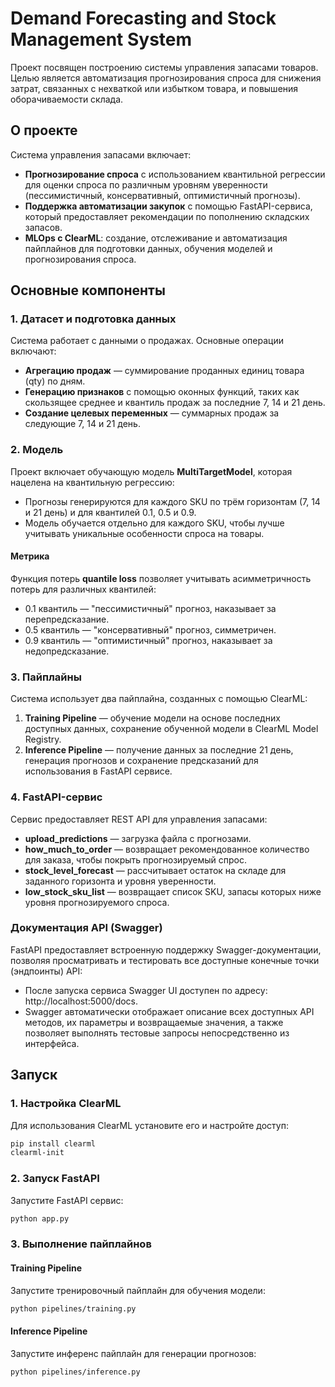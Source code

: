 # Demand Forecasting and Stock Management System

Проект посвящен построению системы управления запасами товаров. Целью является автоматизация прогнозирования спроса для снижения затрат, связанных с нехваткой или избытком товара, и повышения оборачиваемости склада.

## О проекте

Система управления запасами включает:

- **Прогнозирование спроса** с использованием квантильной регрессии для оценки спроса по различным уровням уверенности (пессимистичный, консервативный, оптимистичный прогнозы).
- **Поддержка автоматизации закупок** с помощью FastAPI-сервиса, который предоставляет рекомендации по пополнению складских запасов.
- **MLOps с ClearML**: создание, отслеживание и автоматизация пайплайнов для подготовки данных, обучения моделей и прогнозирования спроса.

## Основные компоненты

### 1. Датасет и подготовка данных

Система работает с данными о продажах. Основные операции включают:

- **Агрегацию продаж** — суммирование проданных единиц товара (qty) по дням.
- **Генерацию признаков** с помощью оконных функций, таких как скользящее среднее и квантиль продаж за последние 7, 14 и 21 день.
- **Создание целевых переменных** — суммарных продаж за следующие 7, 14 и 21 день.

### 2. Модель

Проект включает обучающую модель **MultiTargetModel**, которая нацелена на квантильную регрессию:

- Прогнозы генерируются для каждого SKU по трём горизонтам (7, 14 и 21 день) и для квантилей 0.1, 0.5 и 0.9.
- Модель обучается отдельно для каждого SKU, чтобы лучше учитывать уникальные особенности спроса на товары.

#### Метрика
Функция потерь **quantile loss** позволяет учитывать асимметричность потерь для различных квантилей:
- 0.1 квантиль — "пессимистичный" прогноз, наказывает за перепредсказание.
- 0.5 квантиль — "консервативный" прогноз, симметричен.
- 0.9 квантиль — "оптимистичный" прогноз, наказывает за недопредсказание.

### 3. Пайплайны

Система использует два пайплайна, созданных с помощью ClearML:

1. **Training Pipeline** — обучение модели на основе последних доступных данных, сохранение обученной модели в ClearML Model Registry.
2. **Inference Pipeline** — получение данных за последние 21 день, генерация прогнозов и сохранение предсказаний для использования в FastAPI сервисе.

### 4. FastAPI-сервис

Сервис предоставляет REST API для управления запасами:

- **upload_predictions** — загрузка файла с прогнозами.
- **how_much_to_order** — возвращает рекомендованное количество для заказа, чтобы покрыть прогнозируемый спрос.
- **stock_level_forecast** — рассчитывает остаток на складе для заданного горизонта и уровня уверенности.
- **low_stock_sku_list** — возвращает список SKU, запасы которых ниже уровня прогнозируемого спроса.

### Документация API (Swagger)

FastAPI предоставляет встроенную поддержку Swagger-документации, позволяя просматривать и тестировать все доступные конечные точки (эндпоинты) API:

- После запуска сервиса Swagger UI доступен по адресу: http://localhost:5000/docs.
- Swagger автоматически отображает описание всех доступных API методов, их параметры и возвращаемые значения, а также позволяет выполнять тестовые запросы непосредственно из интерфейса.

## Запуск

### 1. Настройка ClearML

Для использования ClearML установите его и настройте доступ:
```bash
pip install clearml
clearml-init
```

### 2. Запуск FastAPI

Запустите FastAPI сервис:
```bash
python app.py
```

### 3. Выполнение пайплайнов

#### Training Pipeline
Запустите тренировочный пайплайн для обучения модели:
```bash
python pipelines/training.py
```

#### Inference Pipeline
Запустите инференс пайплайн для генерации прогнозов:
```bash
python pipelines/inference.py
```
